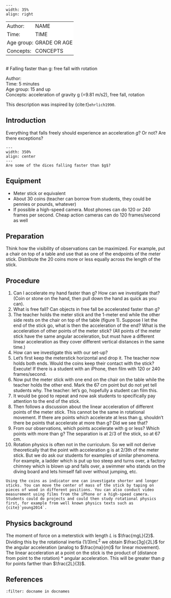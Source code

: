 

<div style="clear: both;">

```{figure} ../../figures/ready.png
---
width: 35%
align: right
```

</div>

<table style="width: 100%; border-collapse: collapse; border: none;">
    <tr style="background-color: white;"> 
        <td style="text-align: left; padding: 3px; border: none;">Author:</td>
        <td style="text-align: left; padding: 3px; border: none;">NAME</td>
    </tr>
    <tr style="background-color: white;">
        <td style="text-align: left; padding: 3px; border: none;">Time:</td>
        <td style="text-align: left; padding: 3px; border: none;">TIME</td>
    </tr>
    <tr style="background-color: white;">
        <td style="text-align: left; padding: 3px; border: none;">Age group:</td>
        <td style="text-align: left; padding: 3px; border: none;">GRADE OR AGE</td>
    </tr>
    <tr style="background-color: white;">
        <td style="text-align: left; padding: 3px; border: none;">Concepts:</td>
        <td style="text-align: left; padding: 3px; border: none;">CONCEPTS</td>
    </tr>
</table><br>
# Falling faster than g: free fall with rotation


Author:     \
Time:	  	  5 minutes\
Age group:	15 and up\
Concepts:	  acceleration of gravity g (=9.81 m/s2), free fall, rotation

This description was inspired by {cite:t}`ehrlich1990`.

## Introduction
Everything that falls freely should experience an acceleration $g$? Or not? Are there exceptions? 

```{figure} demo11_figure1.jpg
---
width: 350%
align: center
---
Are some of the dices falling faster than $g$?
```

## Equipment
* Meter stick or equivalent
* About 30 coins (teacher can borrow from students, they could be pennies or pounds, whatever)
* If possible a high-speed camera. Most phones can do 120 or 240 frames per second. Cheap action cameras can do 120 frames/second as well

## Preparation
Think how the visibility of observations can be maximized. For example, put a chair on top of a table and use that as one of the endpoints of the meter stick. Distribute the 20 coins more or less equally across the length of the stick. 

## Procedure
1.	Can I accelerate my hand faster than g? How can we investigate that?  (Coin or stone on the hand, then pull down the hand as quick as you can). 
2.	What is free fall? Can objects in free fall be accelerated faster than g? 
3.	The teacher holds the meter stick and the 1-meter end while the other side rests on the chair on top of the table (figure 1). Suppose I let the end of the stick go, what is then the acceleration of the end? What is the acceleration of other points of the meter stick? (All points of the meter stick have the same angular acceleration, but must have a different linear acceleration as they cover different vertical distances in the same time.) 
4.	How can we investigate this with our set-up? 
5.	Let’s first keep the meterstick horizontal and drop it. The teacher now holds both ends. Would the coins keep their contact with the stick? Execute! If there is a student with an iPhone, then film with 120 or 240 frames/second. 
6.	Now put the meter stick with one end on the chair on the table while the teacher holds the other end. Mark the 67 cm point but do not yet tell students why. The teacher: let’s go, hopefully a student can film this.
7.	It would be good to repeat and now ask students to specifically pay attention to the end of the stick. 
8.	Then follows a discussion about the linear acceleration of different points of the meter stick. This cannot be the same in rotational movement. If there are points which accelerate at less than g, shouldn’t there be points that accelerate at more than g? Did we see that? 
9.	From our observations, which points accelerate with g or less? Which points with more than g? The separation is at 2/3 of the stick, so at 67 cm.
10.	Rotation physics is often not in the curriculum. So we will not derive theoretically that the point with acceleration g is at 2/3th of the meter stick. But we do ask our students for examples of similar phenomena. For example, a ladder which is put up too steep and turns over, a factory chimney which is blown up and falls over, a swimmer who stands on the diving board and lets himself fall over without jumping, etc. 

```{tip}
Using the coins as indicator one can investigate shorter and longer sticks. You can move the center of mass of the stick by taping on pieces of wood in different positions. You can also conduct video measurement using films from the iPhone or a high-speed camera. Students could do projects and could then study rotational physics first, for example from well known physics texts such as {cite}`young2014`.
```

## Physics background
The moment of force on a meterstick with length $L$ is $\frac{mgL}{2}$. Dividing this by the rotational inertia $(1/3)mL^2$ we obtain $\frac{3g}{2L}$ for the angular acceleration (analog to $\frac{ma}{m}$ for linear movement). 
The linear acceleration at a point on the stick is the product of (distance from point to the rotation) * angular acceleration. This will be greater than $g$ for points farther than $\frac{2L}{3}$.


## References
```{bibliography}
:filter: docname in docnames
```